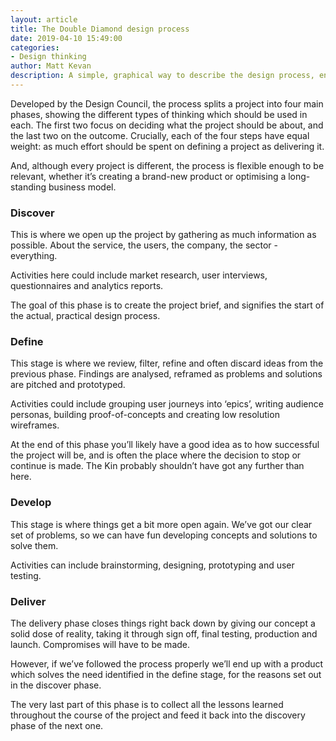 ```yaml
---
layout: article
title: The Double Diamond design process
date: 2019-04-10 15:49:00
categories: 
- Design thinking
author: Matt Kevan
description: A simple, graphical way to describe the design process, ensuring the right questions are asked at the right time.
---
```



Developed by the Design Council, the process splits a project into four main phases, showing the different types of thinking which should be used in each. The first two focus on deciding what the project should be about, and the last two on the outcome. Crucially, each of the four steps have equal weight: as much effort should be spent on defining a project as delivering it.

And, although every project is different, the process is flexible enough to be relevant, whether it’s creating a brand-new product or optimising a long-standing business model.

### Discover

This is where we open up the project by gathering as much information as possible. About the service, the users, the company, the sector - everything.

Activities here could include market research, user interviews, questionnaires and analytics reports.

The goal of this phase is to create the project brief, and signifies the start of the actual, practical design process.

### Define

This stage is where we review, filter, refine and often discard ideas from the previous phase. Findings are analysed, reframed as problems and solutions are pitched and prototyped.

Activities could include grouping user journeys into ‘epics’, writing audience personas, building proof-of-concepts and creating low resolution wireframes.

At the end of this phase you’ll likely have a good idea as to how successful the project will be, and is often the place where the decision to stop or continue is made. The Kin probably shouldn’t have got any further than here.

### Develop

This stage is where things get a bit more open again. We’ve got our clear set of problems, so we can have fun developing concepts and solutions to solve them.

Activities can include brainstorming, designing, prototyping and user testing.

### Deliver

The delivery phase closes things right back down by giving our concept a solid dose of reality, taking it through sign off, final testing, production and launch. Compromises will have to be made.

However, if we’ve followed the process properly we’ll end up with a product which solves the need identified in the define stage, for the reasons set out in the discover phase.

The very last part of this phase is to collect all the lessons learned throughout the course of the project and feed it back into the discovery phase of the next one.